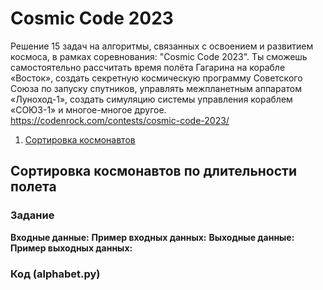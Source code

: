 # Cosmic Code 2023
Решение 15 задач на алгоритмы, связанных с освоением и развитием космоса, в рамках соревнования: "Cosmic Code 2023". Ты сможешь самостоятельно рассчитать время полёта Гагарина на корабле «Восток», создать секретную космическую программу Советского Союза по запуску спутников, управлять межпланетным аппаратом «Луноход-1», создать симуляцию системы управления кораблем «СОЮЗ-1» и многое-многое другое.  
<https://codenrock.com/contests/cosmic-code-2023/>

1. [Сортировка космонавтов](#сортировка-космонавтов)

## Сортировка космонавтов по длительности полета
### Задание

**Входные данные:** 
**Пример входных данных:** 
**Выходные данные:** 
**Пример выходных данных:** 

### Код (alphabet.py)
```python

```
